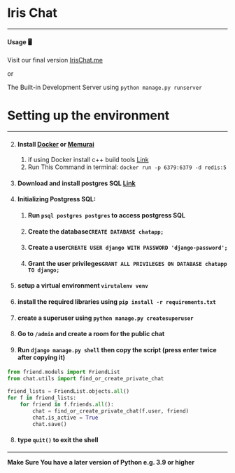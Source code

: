 # Iris Chat

***

#### Usage :desktop_computer:

Visit our final version [IrisChat.me](https://irischat.me/)

or

The Built-in Development Server using `python manage.py runserver`

# Setting up the environment

***

2. #### Install [Docker](https://www.docker.com/get-started) or [Memurai](https://www.memurai.com/get-memurai)
    1. if using Docker install c++ build
       tools [Link](https://visualstudio.microsoft.com/downloads/#build-tools-for-visual-studio-2019)
    2. Run This Command in terminal: `docker run -p 6379:6379 -d redis:5`

3. #### Download and install postgres SQL [Link](https://www.enterprisedb.com/downloads/postgres-postgresql-downloads)
4. #### Initializing Postgress SQL:
    1. #### Run `psql postgres postgres` to access postgress SQL
    2. #### Create the database`CREATE DATABASE chatapp;`
    3. #### Create a user`CREATE USER django WITH PASSWORD 'django-password';`
    4. #### Grant the user privileges`GRANT ALL PRIVILEGES ON DATABASE chatapp TO django;`
5. #### setup a virtual environment `virutalenv venv`
6. #### install the required libraries using `pip install -r requirements.txt`
7. #### create a superuser using `python manage.py createsuperuser`
8. #### Go to `/admin` and create a room for the public chat
9. #### Run `django manage.py shell` then copy the script (press enter twice after copying it)

```python
from friend.models import FriendList
from chat.utils import find_or_create_private_chat

friend_lists = FriendList.objects.all()
for f in friend_lists:
    for friend in f.friends.all():
        chat = find_or_create_private_chat(f.user, friend)
        chat.is_active = True
        chat.save()
```

8. #### type `quit()` to exit the shell

***
**Make Sure You have a later version of Python e.g. 3.9 or higher**